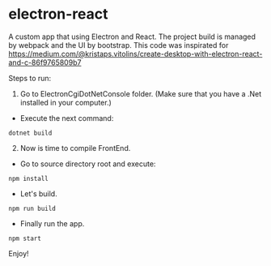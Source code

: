 # electron-react
A custom app that using Electron and React. The project build is managed by webpack and the UI by bootstrap.
This code was inspirated for https://medium.com/@kristaps.vitolins/create-desktop-with-electron-react-and-c-86f9765809b7

Steps to run:
1. Go to ElectronCgiDotNetConsole folder. (Make sure that you have a .Net installed in your computer.)
+ Execute the next command:
```
dotnet build
```
2. Now is time to compile FrontEnd.
+ Go to source directory root and execute:
```
npm install
```
+ Let's build.
```
npm run build
```
+ Finally run the app.
```
npm start
```

Enjoy!
